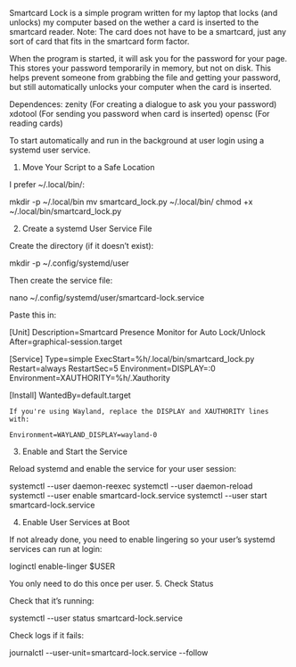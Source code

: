 Smartcard Lock is a simple program written for my laptop that locks (and unlocks) my computer based on the wether a card is inserted to the smartcard reader. Note: The card does not have to be a smartcard, just any sort of card that fits in the smartcard form factor.

When the program is started, it will ask you for the password for your page. This stores your password temporarily in memory, but not on disk. This helps prevent someone from grabbing the file and getting your password, but still automatically unlocks your computer when the card is inserted.

Dependences:
	zenity (For creating a dialogue to ask you your password)
	xdotool (For sending you password when card is inserted)
	opensc (For reading cards)

To start automatically and run in the background at user login using a systemd user service.
1. Move Your Script to a Safe Location

I prefer ~/.local/bin/:

mkdir -p ~/.local/bin
mv smartcard_lock.py ~/.local/bin/
chmod +x ~/.local/bin/smartcard_lock.py

2. Create a systemd User Service File

Create the directory (if it doesn’t exist):

mkdir -p ~/.config/systemd/user

Then create the service file:

nano ~/.config/systemd/user/smartcard-lock.service

Paste this in:

[Unit]
Description=Smartcard Presence Monitor for Auto Lock/Unlock
After=graphical-session.target

[Service]
Type=simple
ExecStart=%h/.local/bin/smartcard_lock.py
Restart=always
RestartSec=5
Environment=DISPLAY=:0
Environment=XAUTHORITY=%h/.Xauthority

[Install]
WantedBy=default.target

    If you're using Wayland, replace the DISPLAY and XAUTHORITY lines with:

    Environment=WAYLAND_DISPLAY=wayland-0

3. Enable and Start the Service

Reload systemd and enable the service for your user session:

systemctl --user daemon-reexec
systemctl --user daemon-reload
systemctl --user enable smartcard-lock.service
systemctl --user start smartcard-lock.service

4. Enable User Services at Boot

If not already done, you need to enable lingering so your user’s systemd services can run at login:

loginctl enable-linger $USER

You only need to do this once per user.
5. Check Status

Check that it’s running:

systemctl --user status smartcard-lock.service

Check logs if it fails:

journalctl --user-unit=smartcard-lock.service --follow
